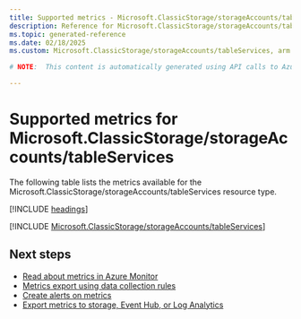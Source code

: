 ```yaml
---
title: Supported metrics - Microsoft.ClassicStorage/storageAccounts/tableServices
description: Reference for Microsoft.ClassicStorage/storageAccounts/tableServices metrics in Azure Monitor.
ms.topic: generated-reference
ms.date: 02/18/2025
ms.custom: Microsoft.ClassicStorage/storageAccounts/tableServices, arm

# NOTE:  This content is automatically generated using API calls to Azure. Any edits made on these files will be overwritten in the next run of the script. 

---
```


  
# Supported metrics for Microsoft.ClassicStorage/storageAccounts/tableServices
  
The following table lists the metrics available for the Microsoft.ClassicStorage/storageAccounts/tableServices resource type.  
  
  
[!INCLUDE [headings](~/reusable-content/ce-skilling/azure/includes/azure-monitor/reference/metrics/metrics-headings.md)]  
  
 

[!INCLUDE [Microsoft.ClassicStorage/storageAccounts/tableServices](~/reusable-content/ce-skilling/azure/includes/azure-monitor/reference/metrics/microsoft-classicstorage-storageaccounts-tableservices-metrics-include.md)]  



## Next steps

- [Read about metrics in Azure Monitor](/azure/azure-monitor/data-platform)
- [Metrics export using data collection rules](/azure/azure-monitor/essentials/data-collection-metrics)
- [Create alerts on metrics](/azure/azure-monitor/alerts/alerts-overview)
- [Export metrics to storage, Event Hub, or Log Analytics](/azure/azure-monitor/essentials/platform-logs-overview)
